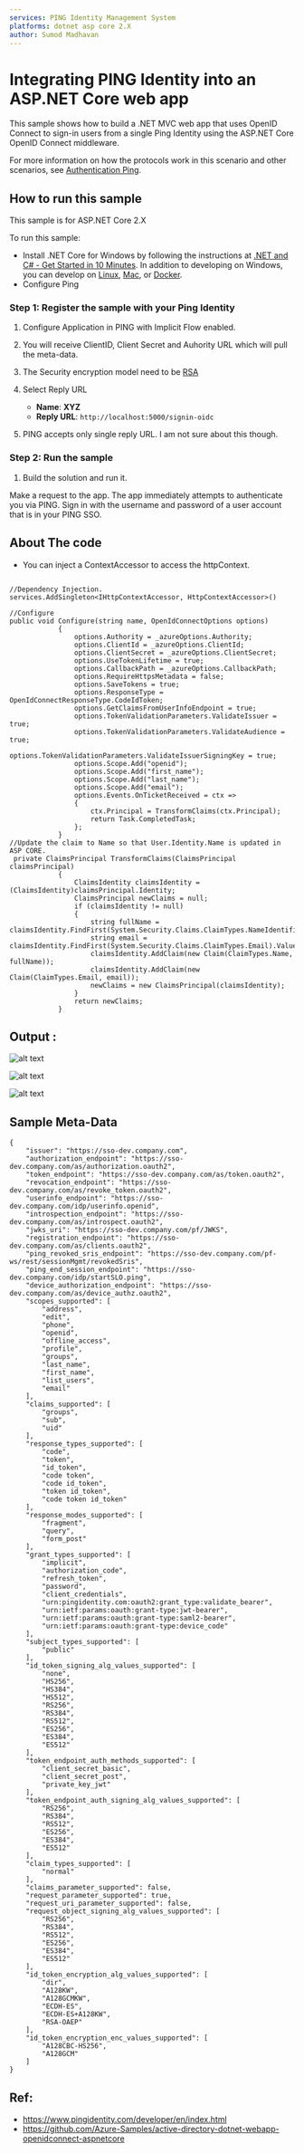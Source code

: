 ```yaml
---
services: PING Identity Management System
platforms: dotnet asp core 2.X
author: Sumod Madhavan
---
```


# Integrating PING Identity into an ASP.NET Core web app

This sample shows how to build a .NET MVC web app that uses OpenID Connect to sign-in users from a single Ping Identity  using the ASP.NET Core OpenID Connect middleware.

For more information on how the protocols work in this scenario and other scenarios, see [Authentication Ping](https://www.pingidentity.com/en/resources/client-library/articles/openid-connect.html).

## How to run this sample

This sample is for ASP.NET Core 2.X

To run this sample:
- Install .NET Core for Windows by following the instructions at [.NET and C# - Get Started in 10 Minutes](https://www.microsoft.com/net/core). In addition to developing on Windows, you can develop on [Linux](https://www.microsoft.com/net/core#linuxredhat), [Mac](https://www.microsoft.com/net/core#macos), or [Docker](https://www.microsoft.com/net/core#dockercmd).
- Configure Ping

### Step 1: Register the sample with your Ping Identity

1. Configure Application in PING with Implicit Flow enabled.

2. You will receive ClientID, Client Secret and Auhority URL which will pull the meta-data.

3. The Security encryption model need to be [RSA](https://docs.pingidentity.com/bundle/rsaik20_sm_rsaIntegrationKit/page/rsaik_c_RSASecurIDIntegrationKit.html)

4. Select Reply URL
   - **Name**: **XYZ**
   - **Reply URL**: `http://localhost:5000/signin-oidc`
  
5. PING accepts only single reply URL. I am not sure about this though.   


### Step 2: Run the sample

1. Build the solution and run it.

Make a request to the app. The app immediately attempts to authenticate you via PING. Sign in with the username and password of a user account that is in your PING SSO. 

## About The code

- You can inject a ContextAccessor to access the httpContext.

```Dependency Injection

//Dependency Injection.
services.AddSingleton<IHttpContextAccessor, HttpContextAccessor>()

//Configure
public void Configure(string name, OpenIdConnectOptions options)
            {
                options.Authority = _azureOptions.Authority;
                options.ClientId = _azureOptions.ClientId;
                options.ClientSecret = _azureOptions.ClientSecret;
                options.UseTokenLifetime = true;
                options.CallbackPath = _azureOptions.CallbackPath;
                options.RequireHttpsMetadata = false;
                options.SaveTokens = true;
                options.ResponseType = OpenIdConnectResponseType.CodeIdToken;
                options.GetClaimsFromUserInfoEndpoint = true;
                options.TokenValidationParameters.ValidateIssuer = true;
                options.TokenValidationParameters.ValidateAudience = true;
                options.TokenValidationParameters.ValidateIssuerSigningKey = true;
                options.Scope.Add("openid");
                options.Scope.Add("first_name");
                options.Scope.Add("last_name");
                options.Scope.Add("email");
                options.Events.OnTicketReceived = ctx =>
                {
                    ctx.Principal = TransformClaims(ctx.Principal);
                    return Task.CompletedTask;
                };
            }
//Update the claim to Name so that User.Identity.Name is updated in ASP CORE.
 private ClaimsPrincipal TransformClaims(ClaimsPrincipal claimsPrincipal)
            {
                ClaimsIdentity claimsIdentity = (ClaimsIdentity)claimsPrincipal.Identity;
                ClaimsPrincipal newClaims = null;
                if (claimsIdentity != null)
                {
                    string fullName = claimsIdentity.FindFirst(System.Security.Claims.ClaimTypes.NameIdentifier).Value;
                    string email = claimsIdentity.FindFirst(System.Security.Claims.ClaimTypes.Email).Value;
                    claimsIdentity.AddClaim(new Claim(ClaimTypes.Name, fullName));
                    claimsIdentity.AddClaim(new Claim(ClaimTypes.Email, email));
                    newClaims = new ClaimsPrincipal(claimsIdentity);
                }
                return newClaims;
            }

```

## Output :

![alt text](https://github.com/sumodmadhavan/AzureSamples-Ping-OpenID-ASPCore/blob/master/Images/reply.png "Reply URL ")

![alt text](https://github.com/sumodmadhavan/AzureSamples-Ping-OpenID-ASPCore/blob/master/Images/config.png "Implicit Flow ")

![alt text](https://github.com/sumodmadhavan/AzureSamples-Ping-OpenID-ASPCore/blob/master/Images/output.png "MVC Result")

## Sample Meta-Data

```OPen ID Meta-Data from Server
{
	"issuer": "https://sso-dev.company.com",
	"authorization_endpoint": "https://sso-dev.company.com/as/authorization.oauth2",
	"token_endpoint": "https://sso-dev.company.com/as/token.oauth2",
	"revocation_endpoint": "https://sso-dev.company.com/as/revoke_token.oauth2",
	"userinfo_endpoint": "https://sso-dev.company.com/idp/userinfo.openid",
	"introspection_endpoint": "https://sso-dev.company.com/as/introspect.oauth2",
	"jwks_uri": "https://sso-dev.company.com/pf/JWKS",
	"registration_endpoint": "https://sso-dev.company.com/as/clients.oauth2",
	"ping_revoked_sris_endpoint": "https://sso-dev.company.com/pf-ws/rest/sessionMgmt/revokedSris",
	"ping_end_session_endpoint": "https://sso-dev.company.com/idp/startSLO.ping",
	"device_authorization_endpoint": "https://sso-dev.company.com/as/device_authz.oauth2",
	"scopes_supported": [
		"address",
		"edit",
		"phone",
		"openid",
		"offline_access",
		"profile",
		"groups",
		"last_name",
		"first_name",
		"list_users",
		"email"
	],
	"claims_supported": [
		"groups",
		"sub",
		"uid"
	],
	"response_types_supported": [
		"code",
		"token",
		"id_token",
		"code token",
		"code id_token",
		"token id_token",
		"code token id_token"
	],
	"response_modes_supported": [
		"fragment",
		"query",
		"form_post"
	],
	"grant_types_supported": [
		"implicit",
		"authorization_code",
		"refresh_token",
		"password",
		"client_credentials",
		"urn:pingidentity.com:oauth2:grant_type:validate_bearer",
		"urn:ietf:params:oauth:grant-type:jwt-bearer",
		"urn:ietf:params:oauth:grant-type:saml2-bearer",
		"urn:ietf:params:oauth:grant-type:device_code"
	],
	"subject_types_supported": [
		"public"
	],
	"id_token_signing_alg_values_supported": [
		"none",
		"HS256",
		"HS384",
		"HS512",
		"RS256",
		"RS384",
		"RS512",
		"ES256",
		"ES384",
		"ES512"
	],
	"token_endpoint_auth_methods_supported": [
		"client_secret_basic",
		"client_secret_post",
		"private_key_jwt"
	],
	"token_endpoint_auth_signing_alg_values_supported": [
		"RS256",
		"RS384",
		"RS512",
		"ES256",
		"ES384",
		"ES512"
	],
	"claim_types_supported": [
		"normal"
	],
	"claims_parameter_supported": false,
	"request_parameter_supported": true,
	"request_uri_parameter_supported": false,
	"request_object_signing_alg_values_supported": [
		"RS256",
		"RS384",
		"RS512",
		"ES256",
		"ES384",
		"ES512"
	],
	"id_token_encryption_alg_values_supported": [
		"dir",
		"A128KW",
		"A128GCMKW",
		"ECDH-ES",
		"ECDH-ES+A128KW",
		"RSA-OAEP"
	],
	"id_token_encryption_enc_values_supported": [
		"A128CBC-HS256",
		"A128GCM"
	]
}

```
## Ref:

- https://www.pingidentity.com/developer/en/index.html
- https://github.com/Azure-Samples/active-directory-dotnet-webapp-openidconnect-aspnetcore
